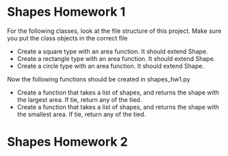 # Shapes Homework 1
For the following classes, look at the file structure of this project. Make sure you put the class objects in the correct file
- Create a square type with an area function. It should extend Shape.
- Create a rectangle type with an area function. It should extend Shape.
- Create a circle type with an area function. It should extend Shape.

Now the following functions should be created in shapes_hw1.py
- Create a function that takes a list of shapes, and returns the shape with the largest area. If tie, return any of the tied.
- Create a function that takes a list of shapes, and returns the shape with the smallest area. If tie, return any of the tied.

# Shapes Homework 2